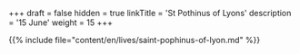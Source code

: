 +++
draft = false
hidden = true
linkTitle = 'St Pothinus of Lyons'
description = '15 June'
weight = 15
+++

{{% include file="content/en/lives/saint-pophinus-of-lyon.md" %}}
